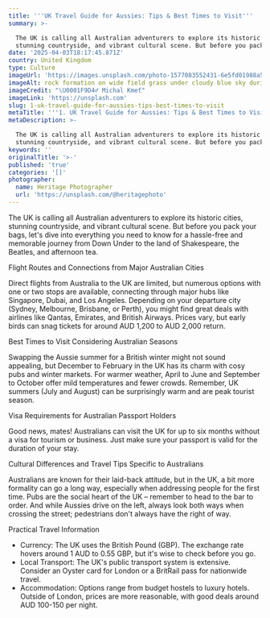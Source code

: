 ```yaml
---
title: '''UK Travel Guide for Aussies: Tips & Best Times to Visit'''
summary: >-

  The UK is calling all Australian adventurers to explore its historic cities,
  stunning countryside, and vibrant cultural scene. But before you pack yo...
date: '2025-04-03T18:17:45.871Z'
country: United Kingdom
type: Culture
imageUrl: 'https://images.unsplash.com/photo-1577083552431-6e5fd01988a5'
imageAlt: rock formation on wide field grass under cloudy blue sky during daytime
imageCredit: "\U0001F9D4‍♂️ Michal Kmeť"
imageLink: 'https://unsplash.com'
slug: 1-uk-travel-guide-for-aussies-tips-best-times-to-visit
metaTitle: '''1. UK Travel Guide for Aussies: Tips & Best Times to Visit'''
metaDescription: >-

  The UK is calling all Australian adventurers to explore its historic cities,
  stunning countryside, and vibrant cultural scene. But before you pack yo...
keywords: ''
originalTitle: '>-'
published: 'true'
categories: '[]'
photographer:
  name: Heritage Photographer
  url: 'https://unsplash.com/@heritagephoto'
---
```








The UK is calling all Australian adventurers to explore its historic cities, stunning countryside, and vibrant cultural scene. But before you pack your bags, let's dive into everything you need to know for a hassle-free and memorable journey from Down Under to the land of Shakespeare, the Beatles, and afternoon tea.

Flight Routes and Connections from Major Australian Cities

Direct flights from Australia to the UK are limited, but numerous options with one or two stops are available, connecting through major hubs like Singapore, Dubai, and Los Angeles. Depending on your departure city (Sydney, Melbourne, Brisbane, or Perth), you might find great deals with airlines like Qantas, Emirates, and British Airways. Prices vary, but early birds can snag tickets for around AUD 1,200 to AUD 2,000 return.

Best Times to Visit Considering Australian Seasons

Swapping the Aussie summer for a British winter might not sound appealing, but December to February in the UK has its charm with cosy pubs and winter markets. For warmer weather, April to June and September to October offer mild temperatures and fewer crowds. Remember, UK summers (July and August) can be surprisingly warm and are peak tourist season.

Visa Requirements for Australian Passport Holders

Good news, mates! Australians can visit the UK for up to six months without a visa for tourism or business. Just make sure your passport is valid for the duration of your stay.

Cultural Differences and Travel Tips Specific to Australians

Australians are known for their laid-back attitude, but in the UK, a bit more formality can go a long way, especially when addressing people for the first time. Pubs are the social heart of the UK – remember to head to the bar to order. And while Aussies drive on the left, always look both ways when crossing the street; pedestrians don't always have the right of way.

Practical Travel Information

- Currency: The UK uses the British Pound (GBP). The exchange rate hovers around 1 AUD to 0.55 GBP, but it's wise to check before you go.
- Local Transport: The UK's public transport system is extensive. Consider an Oyster card for London or a BritRail pass for nationwide travel.
- Accommodation: Options range from budget hostels to luxury hotels. Outside of London, prices are more reasonable, with good deals around AUD 100-150 per night.

